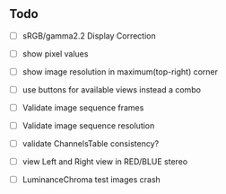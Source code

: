 # 

## Todo
- [ ] sRGB/gamma2.2 Display Correction
- [ ] show pixel values
- [ ] show image resolution in maximum(top-right) corner

- [ ] use buttons for available views instead a combo
- [ ] Validate image sequence frames
- [ ] Validate image sequence resolution
- [ ] validate ChannelsTable consistency?
- [ ] view Left and Right view in RED/BLUE stereo
- [ ] LuminanceChroma test images crash
